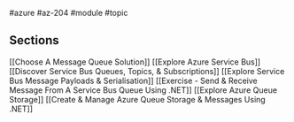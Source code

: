 #azure #az-204 #module #topic

## Sections
[[Choose A Message Queue Solution]]
[[Explore Azure Service Bus]]
[[Discover Service Bus Queues, Topics, & Subscriptions]]
[[Explore Service Bus Message Payloads & Serialisation]]
[[Exercise - Send & Receive Message From A Service Bus Queue Using .NET]]
[[Explore Azure Queue Storage]]
[[Create & Manage Azure Queue Storage & Messages Using .NET]]